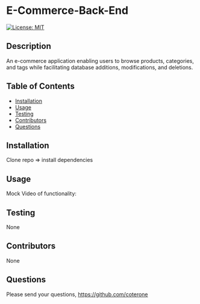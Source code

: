 # E-Commerce-Back-End
[![License: MIT](https://img.shields.io/badge/License-MIT-yellow.svg)](https://opensource.org/licenses/MIT)
## Description
An e-commerce application enabling users to browse products, categories, and tags while facilitating database additions, modifications, and deletions.

## Table of Contents
* [Installation](#installation)
* [Usage](#usage)
* [Testing](#testing)
* [Contributors](#contributors)
* [Questions](#questions)


## Installation
Clone repo => install dependencies

## Usage

Mock Video of functionality:

## Testing
None

## Contributors
None


## Questions
Please send your questions, https://github.com/coterone